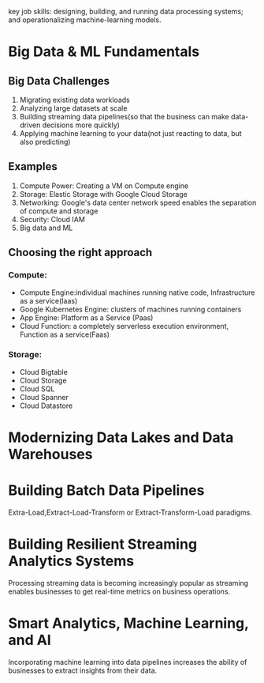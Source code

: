 key job skills: designing, building, and running data processing systems; and operationalizing machine-learning models.

# Big Data & ML Fundamentals

## Big Data Challenges

1. Migrating existing data workloads
2. Analyzing large datasets at scale
3. Building streaming data pipelines(so that the business can make data-driven decisions more quickly)
4. Applying machine learning to your data(not just reacting to data, but also predicting)

## Examples

1. Compute Power: Creating a VM on Compute engine
2. Storage: Elastic Storage with Google Cloud Storage
3. Networking: Google's data center network speed enables the separation of compute and storage
4. Security: Cloud IAM
5. Big data and ML

## Choosing the right approach

### Compute: 
* Compute Engine:individual machines running native code, Infrastructure as a service(Iaas)
* Google Kubernetes Engine: clusters of machines running containers
* App Engine: Platform as a Service (Paas)
* Cloud Function: a completely serverless execution environment, Function as a service(Faas)

### Storage:
* Cloud Bigtable
* Cloud Storage
* Cloud SQL
* Cloud Spanner
* Cloud Datastore






# Modernizing Data Lakes and Data Warehouses

# Building Batch Data Pipelines

Extra-Load,Extract-Load-Transform or Extract-Transform-Load paradigms.

# Building Resilient Streaming Analytics Systems

Processing streaming data is becoming increasingly popular as streaming enables businesses to get real-time metrics on business operations.

# Smart Analytics, Machine Learning, and AI

Incorporating machine learning into data pipelines increases the ability of businesses to extract insights from their data.
